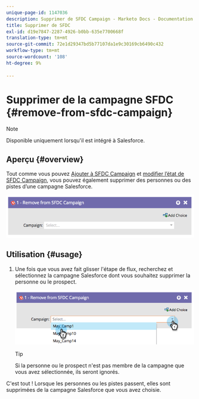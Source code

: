 ```yaml
---
unique-page-id: 1147036
description: Supprimer de SFDC Campaign - Marketo Docs - Documentation du produit
title: Supprimer de SFDC
exl-id: d19e7847-2287-4926-b0bb-635e7700668f
translation-type: tm+mt
source-git-commit: 72e1d29347bd5b77107da1e9c30169cb6490c432
workflow-type: tm+mt
source-wordcount: '108'
ht-degree: 9%

---
```


# Supprimer de la campagne SFDC {#remove-from-sfdc-campaign}

>[!NOTE]
>
>Disponible uniquement lorsqu&#39;il est intégré à Salesforce.

## Aperçu {#overview}

Tout comme vous pouvez [Ajouter à SFDC Campaign](/help/marketo/product-docs/core-marketo-concepts/smart-campaigns/salesforce-flow-actions/add-to-sfdc-campaign.md) et [modifier l’état de SFDC Campaign](/help/marketo/product-docs/core-marketo-concepts/smart-campaigns/salesforce-flow-actions/change-status-in-sfdc-campaign.md), vous pouvez également supprimer des personnes ou des pistes d’une campagne Salesforce.

![](assets/image2014-9-22-15-3a54-3a34.png)

## Utilisation {#usage}

1. Une fois que vous avez fait glisser l&#39;étape de flux, recherchez et sélectionnez la campagne Salesforce dont vous souhaitez supprimer la personne ou le prospect.

   ![](assets/image2014-9-22-15-3a54-3a39.png)

   >[!TIP]
   >
   >Si la personne ou le prospect n&#39;est pas membre de la campagne que vous avez sélectionnée, ils seront ignorés.

C&#39;est tout ! Lorsque les personnes ou les pistes passent, elles sont supprimées de la campagne Salesforce que vous avez choisie.
